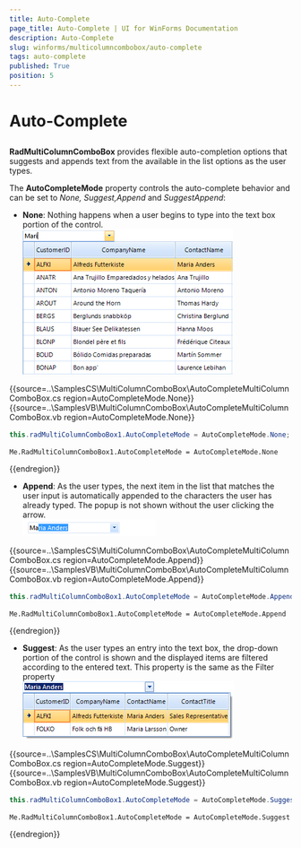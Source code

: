 ```yaml
---
title: Auto-Complete
page_title: Auto-Complete | UI for WinForms Documentation
description: Auto-Complete
slug: winforms/multicolumncombobox/auto-complete
tags: auto-complete
published: True
position: 5
---
```


# Auto-Complete



## 

__RadMultiColumnComboBox__ provides flexible auto-completion options that suggests and appends text from the available in the list options as the user types.
        

The __AutoCompleteMode__ property controls the auto-complete behavior and can be set to *None, Suggest,Append* and *SuggestAppend*:
        

* __None__: Nothing happens when a user begins to type into the text box portion of the control.<br>![multicolumncombobox-autocomplete 001](images/multicolumncombobox-autocomplete001.png)

{{source=..\SamplesCS\MultiColumnComboBox\AutoCompleteMultiColumnComboBox.cs region=AutoCompleteMode.None}} 
{{source=..\SamplesVB\MultiColumnComboBox\AutoCompleteMultiColumnComboBox.vb region=AutoCompleteMode.None}} 

````C#
this.radMultiColumnComboBox1.AutoCompleteMode = AutoCompleteMode.None;

````
````VB.NET
Me.RadMultiColumnComboBox1.AutoCompleteMode = AutoCompleteMode.None

````

{{endregion}} 

* __Append__: As the user types, the next item in the list that matches the user input is automatically appended to the characters the user has already typed. The popup is not shown without the user clicking the arrow.<br>![multicolumncombobox-autocomplete 002](images/multicolumncombobox-autocomplete002.png)

{{source=..\SamplesCS\MultiColumnComboBox\AutoCompleteMultiColumnComboBox.cs region=AutoCompleteMode.Append}} 
{{source=..\SamplesVB\MultiColumnComboBox\AutoCompleteMultiColumnComboBox.vb region=AutoCompleteMode.Append}} 

````C#
this.radMultiColumnComboBox1.AutoCompleteMode = AutoCompleteMode.Append;

````
````VB.NET
Me.RadMultiColumnComboBox1.AutoCompleteMode = AutoCompleteMode.Append

````

{{endregion}} 

* __Suggest__: As the user types an entry into the text box, the drop-down portion of the control is shown and the displayed items are filtered according to the entered text. This property is the same as the Filter property <br>![multicolumncombobox-autocomplete 003](images/multicolumncombobox-autocomplete003.png)

{{source=..\SamplesCS\MultiColumnComboBox\AutoCompleteMultiColumnComboBox.cs region=AutoCompleteMode.Suggest}} 
{{source=..\SamplesVB\MultiColumnComboBox\AutoCompleteMultiColumnComboBox.vb region=AutoCompleteMode.Suggest}} 

````C#
this.radMultiColumnComboBox1.AutoCompleteMode = AutoCompleteMode.Suggest;

````
````VB.NET
Me.RadMultiColumnComboBox1.AutoCompleteMode = AutoCompleteMode.Suggest

````

{{endregion}}